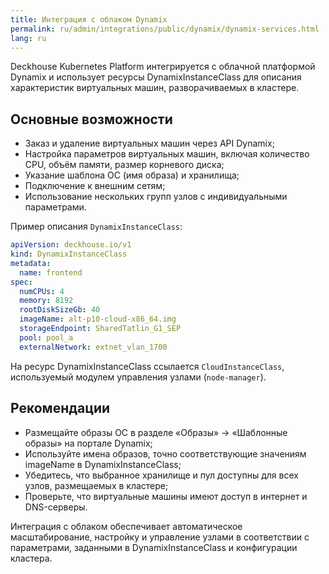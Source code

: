 ```yaml
---
title: Интеграция с облаком Dynamix
permalink: ru/admin/integrations/public/dynamix/dynamix-services.html
lang: ru
---
```


Deckhouse Kubernetes Platform интегрируется с облачной платформой Dynamix и использует ресурсы DynamixInstanceClass для описания характеристик виртуальных машин, разворачиваемых в кластере.

## Основные возможности

- Заказ и удаление виртуальных машин через API Dynamix;
- Настройка параметров виртуальных машин, включая количество CPU, объём памяти, размер корневого диска;
- Указание шаблона ОС (имя образа) и хранилища;
- Подключение к внешним сетям;
- Использование нескольких групп узлов с индивидуальными параметрами.

Пример описания `DynamixInstanceClass`:

```yaml
apiVersion: deckhouse.io/v1
kind: DynamixInstanceClass
metadata:
  name: frontend
spec:
  numCPUs: 4
  memory: 8192
  rootDiskSizeGb: 40
  imageName: alt-p10-cloud-x86_64.img
  storageEndpoint: SharedTatlin_G1_SEP
  pool: pool_a
  externalNetwork: extnet_vlan_1700
```

На ресурс DynamixInstanceClass ссылается `CloudInstanceClass`, используемый модулем управления узлами (`node-manager`).

## Рекомендации

- Размещайте образы ОС в разделе «Образы» → «Шаблонные образы» на портале Dynamix;
- Используйте имена образов, точно соответствующие значениям imageName в DynamixInstanceClass;
- Убедитесь, что выбранное хранилище и пул доступны для всех узлов, размещаемых в кластере;
- Проверьте, что виртуальные машины имеют доступ в интернет и DNS-серверы.

Интеграция с облаком обеспечивает автоматическое масштабирование, настройку и управление узлами в соответствии с параметрами, заданными в DynamixInstanceClass и конфигурации кластера.
